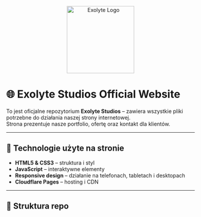<p align="center">
  <img src="assets/logo.png?raw=true" width="180" alt="Exolyte Logo">
</p>

# 🌐 Exolyte Studios Official Website

To jest oficjalne repozytorium **Exolyte Studios** – zawiera wszystkie pliki potrzebne do działania naszej strony internetowej.  
Strona prezentuje nasze portfolio, ofertę oraz kontakt dla klientów.

---

## 🚀 Technologie użyte na stronie
- **HTML5 & CSS3** – struktura i styl
- **JavaScript** – interaktywne elementy
- **Responsive design** – działanie na telefonach, tabletach i desktopach
- **Cloudflare Pages** – hosting i CDN

---

## 📂 Struktura repo
